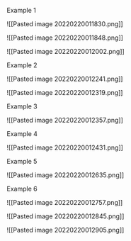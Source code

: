 Example 1

![[Pasted image 20220220011830.png]]

![[Pasted image 20220220011848.png]]

![[Pasted image 20220220012002.png]]

Example 2

![[Pasted image 20220220012241.png]]

![[Pasted image 20220220012319.png]]

Example 3

![[Pasted image 20220220012357.png]]

Example 4

![[Pasted image 20220220012431.png]]

Example 5

![[Pasted image 20220220012635.png]]

Example 6

![[Pasted image 20220220012757.png]]

![[Pasted image 20220220012845.png]]

![[Pasted image 20220220012905.png]]



